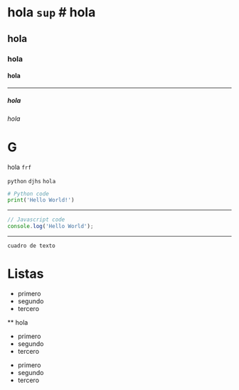 # hola `sup` # hola
## hola
### hola
#### hola
___
##### hola
###### hola
# G

hola ````` frf `````

```python``` `djhs` ``hola``

```python
# Python code
print('Hello World!')
```
---
```javascript
// Javascript code
console.log('Hello World');
```
***
```
cuadro de texto
```

# Listas

* primero
* segundo
* tercero

** hola

- primero
- segundo
- tercero

+ primero
+ segundo
+ tercero
